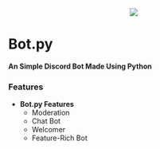 <div align ="center">
  <img src="https://i.imgur.com/eq7eChD.png" align="center">
</div>

# Bot.py

**An Simple Discord Bot Made Using Python**

### Features

* **Bot.py Features**
  * Moderation
  * Chat Bot
  * Welcomer
  * Feature-Rich Bot



